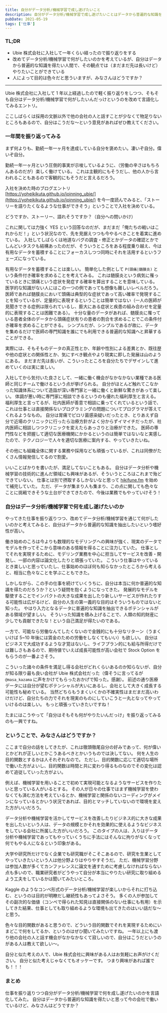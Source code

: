 ```yaml
---
title: 自分がデータ分析/機械学習で成し遂げたいこと
description: 自分がデータ分析/機械学習で成し遂げたいことはデータから普遍的な知識を得ることだなと考えたブログ記事。
pubDate: 2021-05-19
tags: ['仕事']
---
```



### TL;DR
- Ubie 株式会社に入社して一年くらい経ったので振り返りをする
- 改めてデータ分析/機械学習で何がしたいのかを考えているが、自分はデータから普遍的な知識を得たい人間で、その観点では（まだまだ先は長いけど）やりたいことができている
- 人によって目的は色々だと思ういますが、みなさんはどうですか？
---

Ubie 株式会社に入社して 1 年以上経過したので軽く振り返りをしつつ、そもそも自分はデータ分析/機械学習で何がしたいんだっけというのを改めて言語化してみるエントリ。

ここしばらくは採用の文脈以外で他の会社の人と話すことが少なくて物足りないところもあるので、自分はこうだな〜という意見があればぜひ教えてください。

### 一年間を振り返ってみる
まず何よりも、勤続一年一ヶ月を達成している自分を褒めたい。凄いぞ自分。偉いぞ自分。

勤続一年一ヶ月という圧倒的事実が示唆しているように、（労働の辛さはもちろんあるのだが）楽しく働けている。
これは主観的にもそうだし、他の人から言われることもあるので客観的にもそうだと言えるだろう。

入社を決めた時のブログエントリ [https://yoheikikuta.github.io/joinning_ubie/](https://yoheikikuta.github.io/joinning_ubie/) を今一度読んでみると、「ストーリーを語りたくなるような仕事ができそう」ということで入社を決めている。

どうですか、ストーリー、語れそうですか？（自分への問いかけ）

これに関しては力強く YES という回答なのだが、まだまだ「俺たちの戦いはこれからだ！」という状況なので、先を見据えつつも今やるべきことを着実に進めている。
入社してしばらくは地道なバグの調査・修正とかデータの確認とかでしんどいタスクも結構あったのだが、そういうところをある程度乗り越え、今は有用なデータを蓄積することにフォーカスしつつ同時にそれを活用するというフェーズになっている。

有用なデータを蓄積することは楽しい。
簡単化した例として `P(頭痛|髄膜炎)` という条件付き確率を求めることを考えてみる。
これは髄膜炎という病気に罹っているときに頭痛という症状を発症する確率を算出することを意味している。
医学的な知識がない人にはこの一つの例であっても想像も難しいレベルだろう。
医師であれば髄膜炎において頭痛は典型的な症状であって高い確率で発現することを知っているが、定量的に表現するということは簡単ではない（一人の医師が見聞きできる症例は限られているし、膨大にある症状と疾患の組み合わせを定量的に表現することは困難である）。
十分な量のデータがあれば、髄膜炎に罹っている患者全体のデータから頭痛症状有りの患者の割合を求めることでこの条件付き確率を求めることができる。
シンプルだが、シンプルであるが故に、データを集めるだけで医師の専門知識を誰にでも利用できる普遍的な知識へと昇華することができる。

実際には、そもそものデータの真正性とか、年齢や性別による差異とか、既往歴や他の症状との関係性とか、気にすべき観点やより現実に即した発展は山のようにある。
まだまだ先は長いが、こういったところを自分たちでデザインして進めていくのは実に楽しい。

入社してから気付いた良さとして、一緒に働く機会がなかなかない業種である医師と同じチームで働けるという点が挙げられる。
自分がほとんど触れてこなかった知識体系について造詣が深い専門家と一緒に働くと新鮮な驚きがあって楽しい。
体調が悪い時に専門家に相談できるというのも優れた福利厚生と言える。
福利厚生と言ってるが、社内医師が善意で相談に乗ってくれているという話で、これは仕事とは直接関係ないプログラミングの問題についてプログラマが答えてくれるようなもの。
自分は胃痛でピロリ菌感染疑いだったとき、とりあえず自分で近場のクリニックに行ったら治療方針がよく分からずイマイチだったが、社内医師に相談しつつクリニックを変えたらあっさりと治療ができた。
医師の専門性などを把握して適切な医療機関にかかるというのは簡単ではないなと実感したので、テクノロジーで人々を適切な医療に案内する、やっていきたいね。

その他にも組織全体に関する業務や採用なども頑張っているが、これは同僚がたくさん情報発信してるので割愛。

いいことばかりを書いたが、満足してないこともある。
自分はデータ分析や機械学習の技術的に進んだ領域にも興味があるが、そういうところはこれまで殆どできていない。
仕事とは別で摂取するしかないなと思って [hikifune.fm](https://anchor.fm/yoheikikuta) を始めて補完していた。
ただ、データが集まり人も集まり、この点に関しても色々なことに挑戦できそうな土台ができてきたので、今後は業務でもやっていけそう！

### 自分はデータ分析/機械学習で何を成し遂げたいのか
やってきた仕事を振り返りつつ、改めてデータ分析/機械学習を通じて何がしたいのかと考えてみると、自分はデータから普遍的な知識を抽出したいという嗜好性が高い。

働き始めのころは今よりも数理的なモデリングへの興味が強く、現実のデータでモデルを作ってそこから意味のある情報を得ることに注力していた。
仕事としてそれを実現するために、モデリング業務を中心に担当してサービスを改善・開発し、一部の内容は論文化したりと頑張っていた。
こういう仕事はやっているとき楽しいと思っていたし、仕事始めのほぼ何も知らなかったところから考えると、相当に色々なことを学ぶこともできた。

しかしながら、この手の仕事を続けていくうちに、自分は本当に何か普遍的な知識を得たのだろうか？という疑問を抱くようになってきた。
発展的なモデルを駆使することでインパクトの大きな成果を出したり新しいサービスが作れたりする可能性は広がるけど、自分の人生の第一義的な目的はそういうものではないと知った。
やはり入力となるデータに普遍的な知識を抽出できるポテンシャルがある領域が望ましい。
そういった知識を積み上げることで、人類の知的財産に少しでも貢献できたな！という自己満足が得たいのである。

一方で、可能なら労働なんてしたくないので金銭的にも十分なリターン（うまくいけば 5~10 年後には賃金のための労働をしなくてもいい）も欲しい。
自分はビジネスで大成功するような才覚はないし、ライフプラン的にも給与所得だけでは難しさもあるので、期待値でいえば成長可能性が高い会社で Stock Option をもらうのが一番よさそう。

こういった諸々の条件を満足し得る会社がどれくらいあるのか知らないが、自分が知る限り最も良い会社が Ubie 株式会社だった（偉そうに言ってるが `@masa_kazama` に声をかけてもらったおかげで知った。感謝）。
前述の通り医療データには自分が望むポテンシャルが大いにあるし、会社として大きく成長する可能性も秘めている。
当然どちらもうまくいくかの不確実性はまだまだ高いわけだけど、自分たちの力でそれを現実のものにしていこうと一丸となってやっていけるのは楽しい。
もっと頑張っていきたいですね！

たまにはこうやって「自分はそもそも何がやりたいんだっけ」を振り返ってみるのも一興ですね。

### ということで、みなさんはどうですか？
ここまで自分の話をしてきたが、これは徹頭徹尾自分の好みであって、何が偉いとかどれが正しいとかこうあるべきとかいうものでは決してない。
何を人生の目的関数とするかは人それぞれなので。
ただし、目的関数に応じて適切な場所で働いた方がよいし、目的関数は時間と共に変わり得るものなのでその変化は認めて追従していった方がよい。

例えば、機械学習を用いることで初めて実現可能となるようなサービスを作りたいと思っている人がいるとする。
その人が日々の仕事ではまず機械学習を使わなくても済む方法を考えているとか、機械学習と関係のないコーディングがメインになっているとかいう状況であれば、目的とマッチしていないので環境を変えた方がいいだろう。

データ分析や機械学習を活かしてサービスを改善したりビジネス的に大きな成果を出したいという人は、データの規模とかそれを効果的に使えるようなビジネスをしている会社に所属した方がいいだろう。
このタイプの人は、入りはデータ分析や機械学習であってもやっていくうちに手法にはそんなに拘りがなくなって何でもやる人になるという印象がある。

大学や研究所だけでなく企業でも研究職がそこそこあるので、研究を生業としてやっていきたいという人は他分野よりはやりやすそうだ。
ただ、機械学習分野は参加人数が多くてカンファレンスに論文を通すために考慮しなければならない点も多いので、職業研究者がどうやって自分が本当にやりたい研究に取り組めるよう工夫をしているかは聞いてみたいところ。

Kaggle のようなコンペ形式のデータ分析/機械学習が楽しいからそれに打ち込む、というのは目的が明瞭だし継続性もあってよさそう。
多くの人が参加してその副次的な価値（コンペで得られた知見は直接関係のない仕事にも有用）を示してきた結果、仕事としても取り組めるような環境も出てきたのはいい話だな〜と思う。

色々な目的関数があると思うので、どういう目的関数でそれを実現するためにいまどこで何をしてるか、というのはぜひ聞いてみたいですね。
一年以上にも渡り他の会社の人と話す機会がなかなかなくて寂しいので、自分はこうだというのがある人は教えて欲しい〜。

自分と似た考えの人で、Ubie 株式会社に興味がある人はお気軽にお声がけください。
自分と似た考えじゃなくてもオッケーです。
つまり興味があれば誰でも！！！

### まとめ
仕事を振り返りつつ自分がデータ分析/機械学習で何を成し遂げたいのかを言語化してみた。
自分はデータから普遍的な知識を得たいと思って今の会社で働いているけど、みなさんはどうですか？

